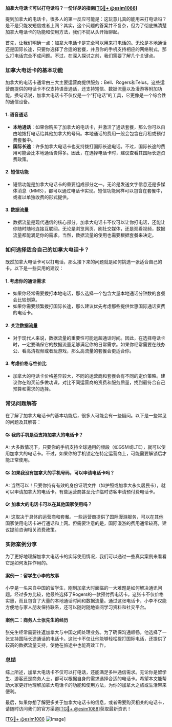 **加拿大电话卡可以打电话吗？一份详尽的指南[[TG💪+ @esim1088](https://t.me/s/esim1088)]**

提到加拿大的电话卡，很多人的第一反应可能是：这玩意儿真的能用来打电话吗？是不是只能发短信或者上网？其实，这个问题的答案并不复杂，但为了彻底搞清楚加拿大电话卡的功能和使用方法，我们不妨从头开始聊起。

首先，让我们明确一点：加拿大电话卡是完全可以用来打电话的。无论是本地通话还是国际长途，只要你选择了合适的套餐，并且你的手机支持相应的网络制式，那么打电话完全不成问题。不过，在深入探讨之前，我们需要了解几个关键点。

### 加拿大电话卡的基本功能

加拿大的电话卡通常由三大主要运营商提供服务：Bell、Rogers和Telus。这些运营商提供的电话卡不仅支持语音通话，还支持短信、数据流量以及漫游等附加功能。换句话说，加拿大电话卡不仅仅是一个“打电话”的工具，它更像是一个综合性的通信设备。

#### 1. **语音通话**
   - **本地通话**：如果你购买了加拿大的电话卡，并激活了通话套餐，那么你可以自由地拨打电话给其他加拿大的号码。本地通话的费用一般会包含在月租或预付费套餐中。
   - **国际长途**：许多加拿大电话卡也支持拨打国际长途电话。不过，国际长途的费用可能会比本地通话贵得多。因此，在选择电话卡时，建议查看其国际长途资费政策。

#### 2. **短信功能**
   - 短信功能是加拿大电话卡的重要组成部分之一。无论是发送文字信息还是多媒体消息（MMS），都可以通过电话卡实现。短信功能同样可以包含在套餐中，或者以单独收费的形式提供。

#### 3. **数据流量**
   - 数据流量是现代通信的核心部分。加拿大电话卡不仅可以让你打电话，还能让你随时随地连接互联网。无论是浏览网页、刷社交媒体，还是观看视频，数据流量都能满足你的需求。当然，数据流量的使用也需要根据套餐来决定。

### 如何选择适合自己的加拿大电话卡？

既然加拿大电话卡可以打电话，那么接下来的问题就是如何挑选一张适合自己的卡。以下是一些实用的建议：

#### 1. **考虑你的通话需求**
   - 如果你经常需要拨打本地电话，那么选择一个包含大量本地通话分钟数的套餐会比较划算。
   - 如果你需要频繁拨打国际长途，那么建议优先考虑那些提供优惠国际通话资费的电话卡。

#### 2. **关注数据流量**
   - 对于现代人来说，数据流量的重要性可能远超通话时间。因此，在选择电话卡时，一定要确保它的数据流量足够满足你的日常需求。如果你经常需要在线办公、看高清视频或者玩游戏，那么高流量的套餐会更适合你。

#### 3. **考虑价格与性价比**
   - 加拿大的电话卡价格差异较大，不同的运营商和套餐会有不同的定价策略。建议你在购买前多做功课，对比不同运营商的资费和服务质量，找到最符合自己预算和需求的选择。

### 常见问题解答

在了解了加拿大电话卡的基本功能后，很多人可能会有一些疑问。以下是一些常见的问题及其解答：

#### Q: 我的手机是否支持加拿大的电话卡？
A: 大多数情况下，只要你的手机支持全球通用的频段（如GSM或LTE），就可以使用加拿大的电话卡。不过，如果你的手机锁定在特定运营商上，可能需要解锁后才能正常使用。

#### Q: 如果我没有加拿大的手机号码，可以申请电话卡吗？
A: 当然可以！只要你持有有效的身份证明文件（如护照或加拿大永久居民卡），就可以申请加拿大的电话卡。有些运营商甚至允许临时访客申请预付费电话卡。

#### Q: 加拿大的电话卡可以在其他国家使用吗？
A: 这取决于具体的运营商和套餐。一些运营商提供了国际漫游服务，可以在其他国家使用电话卡进行通话和上网。但需要注意的是，国际漫游的费用通常较高，建议提前咨询相关资费政策。

### 实际案例分享

为了更好地理解加拿大电话卡的实际使用情况，我们可以通过一些真实案例来看看它是如何发挥作用的。

#### 案例一：留学生小李的故事
小李是一名来自中国的留学生，刚到加拿大时面临的一大难题是如何解决通讯问题。经过多方比较，他最终选择了Rogers的一款预付费电话卡。这张卡不仅价格实惠，而且包含了大量的本地通话时间和数据流量。通过这张电话卡，小李不仅能方便地与家人朋友保持联系，还可以随时随地查阅学习资料和社交平台。

#### 案例二：商务人士张先生的经历
张先生经常需要往返加拿大与中国之间处理业务。为了确保沟通顺畅，他选择了一张支持国际长途通话的电话卡。这张卡不仅让他能够轻松拨打国际电话，还提供了较高的数据流量支持，使他在旅途中也能高效工作。

### 总结

综上所述，加拿大电话卡不仅可以打电话，还能满足多种通信需求。无论你是留学生、游客还是商务人士，都可以根据自身的需求选择合适的电话卡。希望本文能帮助大家更好地理解加拿大电话卡的功能和使用方法，为你的加拿大之旅或生活带来便利。

最后，如果你想了解更多关于加拿大电话卡的信息，或者需要购买相关的电话卡，请随时访问我们的官方渠道[[TG💪+ @esim1088](https://t.me/s/esim1088)]获取最新资讯！

[[TG💪+ @esim1088](https://t.me/s/esim1088) ![Image](https://i.postimg.cc/4NQfJmqS/Snipaste-2025-05-13-00-14-12.png)]